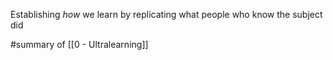 Establishing _how_ we learn by replicating what people who know the subject did

#summary of [[0 - Ultralearning]]
